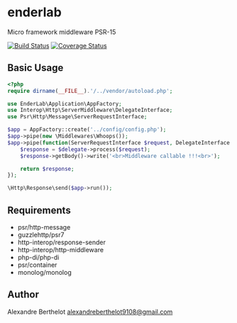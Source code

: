 # enderlab
Micro framework middleware PSR-15

[![Build Status](https://travis-ci.org/ender9108/enderlab.svg?branch=master)](https://travis-ci.org/ender9108/enderlab)
[![Coverage Status](https://coveralls.io/repos/github/ender9108/enderlab/badge.svg?branch=master)](https://coveralls.io/github/ender9108/enderlab?branch=master)

## Basic Usage
```php
<?php
require dirname(__FILE__).'/../vendor/autoload.php';

use EnderLab\Application\AppFactory;
use Interop\Http\ServerMiddleware\DelegateInterface;
use Psr\Http\Message\ServerRequestInterface;

$app = AppFactory::create('../config/config.php');
$app->pipe(new \Middlewares\Whoops());
$app->pipe(function(ServerRequestInterface $request, DelegateInterface $delegate) {
    $response = $delegate->process($request);
    $response->getBody()->write('<br>Middleware callable !!!<br>');

    return $response;
});

\Http\Response\send($app->run());
```

## Requirements

- psr/http-message
- guzzlehttp/psr7
- http-interop/response-sender
- http-interop/http-middleware
- php-di/php-di
- psr/container
- monolog/monolog

## Author

Alexandre Berthelot <alexandreberthelot9108@gmail.com>
